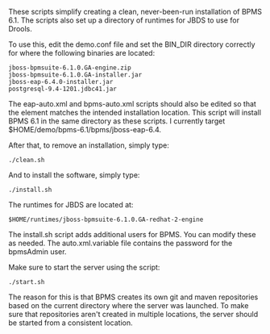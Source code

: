 These scripts simplify creating a clean, never-been-run installation
of BPMS 6.1.  The scripts also set up a directory of runtimes for
JBDS to use for Drools.

To use this, edit the demo.conf file and set the BIN_DIR directory
correctly for where the following binaries are located:

    jboss-bpmsuite-6.1.0.GA-engine.zip
    jboss-bpmsuite-6.1.0.GA-installer.jar
    jboss-eap-6.4.0-installer.jar
    postgresql-9.4-1201.jdbc41.jar

The eap-auto.xml and bpms-auto.xml scripts should also be edited
so that the <installpath/> element matches the intended installation
location.  This script will install BPMS 6.1 in the same directory
as these scripts.  I currently target
$HOME/demo/bpms-6.1/bpms/jboss-eap-6.4.

After that, to remove an installation, simply type:

    ./clean.sh

And to install the software, simply type:

    ./install.sh

The runtimes for JBDS are located at:

    $HOME/runtimes/jboss-bpmsuite-6.1.0.GA-redhat-2-engine

The install.sh script adds additional users for BPMS.  You can modify
these as needed.  The auto.xml.variable file contains the password for
the bpmsAdmin user.

Make sure to start the server using the script:

    ./start.sh

The reason for this is that BPMS creates its own git and maven
repositories based on the current directory where the server was
launched.  To make sure that repositories aren't created in multiple
locations, the server should be started from a consistent location.
